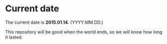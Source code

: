 # Current date

The current date is **2015.01.14.** (YYYY.MM.DD.)

This repository will be good when the world ends, so we will know how long it lasted.